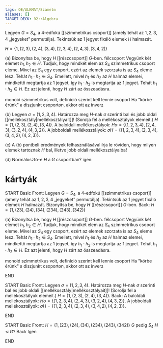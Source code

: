 ```yaml
---
tags: OE/ALKMAT/Szamelm 
aliases: []
TARGET DECK: 02::Algebra
---
```


Legyen $G=S_4$, a $4$-edfokú [[szimmetrikus csoport]] (amely tehát az $1, 2, 3, 4$ „jegyeket” permutálja). Tekintsük az $1$ jegyet fixáló elemek $H$ halmazát.

$H=\{1,(2,3),(2,4),(3,4),(2,3,4),(2,4,3),(3,4,2)\}$

(a) Bizonyítsa be, hogy $H$ [[részcsoport]] $G$-ben. 
félcsoport
Vegyünk két elemet $h_1, h_2 \in H$. Tudjuk, hogy mindkét elem az $S_4$ szimmetrikus csoport eleme. Mivel az $S_4$ egy csoport, ezért az elemek szorzata is az $S_4$ eleme lesz. Tehát $h_1 \cdot h_2 \in S_4$. Emellett, mivel $h_1$ és $h_2$ az $H$ halmaz elemei, mindkettő megtartja az $1$ jegyet, így $h_1 \cdot h_2$ is megtartja az $1$ jegyet. Tehát $h_1 \cdot h_2 \in H$. Ez azt jelenti, hogy $H$ zárt az összeadásra.

monoid
szimmetrikus volt, definíció szerint kell lennie
csoport
Ha "körbe érünk" a diszjunkt csoporton, akkor ott az inverz 


(b) Legyen $σ=(1,2,3,4)$. Határozza meg $H$-nak $σ$ szerinti bal és jobb oldali [[mellékosztály|mellékosztályait]]! (Sorolja fel a mellékosztályok elemeit.)
$H=\{1,(2,3),(2,4),(3,4)\}.$
A baloldali mellékosztályok: 
$Hσ=\{(1,2,3,4),(2,4,3),(3,2,4),(4,3,2)\}.$
A jobboldali mellékosztályok:
$σH=\{(1,2,3,4),(2,3,4),(3,4,2),(4,2,3)\}.$

(c) A (b) pontbeli eredmények felhasználásával írja le röviden, hogy milyen elemek tartoznak $H$ bal, illetve jobb oldali mellékosztályaiba!

(d) Normálosztó-e $H$ a $G$ csoportban?
igen


# kártyák
START
Basic
Front:
Legyen $G=S_4$, a $4$-edfokú [[szimmetrikus csoport]] (amely tehát az $1, 2, 3, 4$ „jegyeket” permutálja). Tekintsük az $1$ jegyet fixáló elemek $H$ halmazát.
Bizonyítsa be, hogy $H$ [[részcsoport]] $G$-ben. 
Back:
$H=\{1,(23),(24),(34),(234),(243),(342)\}$

(a) Bizonyítsa be, hogy $H$ [[részcsoport]] $G$-ben. 
félcsoport
Vegyünk két elemet $h_1, h_2 \in H$. Tudjuk, hogy mindkét elem az $S_4$ szimmetrikus csoport eleme. Mivel az $S_4$ egy csoport, ezért az elemek szorzata is az $S_4$ eleme lesz. Tehát $h_1 \cdot h_2 \in S_4$. Emellett, mivel $h_1$ és $h_2$ az $H$ halmaz elemei, mindkettő megtartja az $1$ jegyet, így $h_1 \cdot h_2$ is megtartja az $1$ jegyet. Tehát $h_1 \cdot h_2 \in H$. Ez azt jelenti, hogy $H$ zárt az összeadásra.

monoid
szimmetrikus volt, definíció szerint kell lennie
csoport
Ha "körbe érünk" a diszjunkt csoporton, akkor ott az inverz
<!--ID: 1687533544440-->
END

START
Basic
Front:
Legyen $σ=(1,2,3,4)$. Határozza meg $H$-nak $σ$ szerinti bal és jobb oldali [[mellékosztály|mellékosztályait]]! (Sorolja fel a mellékosztályok elemeit.)
$H=\{1,(2,3),(2,4),(3,4)\}.$
Back:
A baloldali mellékosztályok: 
$Hσ=\{(1,2,3,4),(2,4,3),(3,2,4),(4,3,2)\}.$
A jobboldali mellékosztályok:
$σH=\{(1,2,3,4),(2,3,4),(3,4,2),(4,2,3)\}.$
<!--ID: 1687559714756-->
END

START
Basic
Front:
$H=\{1,(23),(24),(34),(234),(243),(342)\}$
$G$ pedig $S_4$
$H \triangleleft G$?
Back
Igen
<!--ID: 1687561244506-->
END
